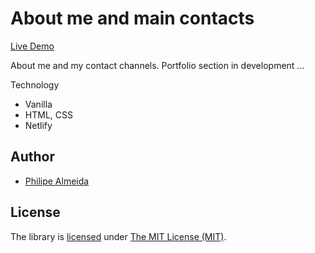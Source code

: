 # About me and main contacts

[Live Demo](https://palmeida.netlify.app/)

About me and my contact channels. 
Portfolio section in development ...

Technology 
- Vanilla
- HTML, CSS
- Netlify

## Author

  - [Philipe Almeida](https://github.com/philipe-almeida)
  
## License

The library is [licensed](https://github.com/philipe-almeida/aacb_toolbar/blob/master/LICENSE) under [The MIT License (MIT)](http://choosealicense.com/licenses/mit/).
